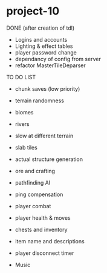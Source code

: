 # project-10

DONE (after creation of tdl)
- Logins and accounts
- Lighting & effect tables
- player password change
- dependancy of config from server
- refactor MasterTileDeparser

TO DO LIST




- chunk saves (low priority)
- terrain randomness
- biomes
- rivers
- slow at different terrain
- slab tiles
- actual structure generation
- ore and crafting
- pathfinding AI
- ping compensation
- player combat
- player health & moves
- chests and inventory
- item name and descriptions

- player disconnect timer


- Music






